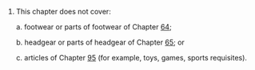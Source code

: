 1. This chapter does not cover:

    a. footwear or parts of footwear of Chapter [64](/chapters/64);

    b. headgear or parts of headgear of Chapter [65](/chapters/65); or

    c. articles of Chapter [95](/chapters/95) (for example, toys, games, sports requisites).
